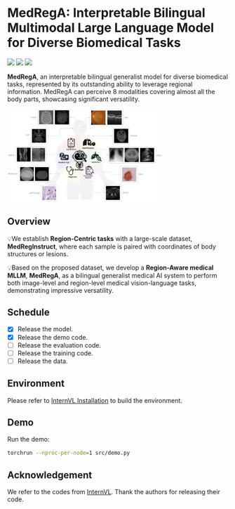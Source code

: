 # MedRegA: Interpretable Bilingual Multimodal Large Language Model for Diverse Biomedical Tasks

<a href=""><img src="https://img.shields.io/badge/Paper-arxiv-green.svg?style=flat-square"></a>
<a href="https://medrega.github.io/"><img src="https://img.shields.io/badge/Project-Website-blue.svg?style=flat-square"></a>
<a href="https://huggingface.co/Luxuriant16/medrega"><img src="https://img.shields.io/badge/Model-Hugging Face-red.svg?style=flat-square"></a>

**MedRegA**, an interpretable bilingual generalist model for diverse biomedical tasks, represented by its outstanding ability to leverage regional information. MedRegA can perceive 8 modalities covering almost all the body parts, showcasing significant versatility.

<img src="asset\intro.png" width=70% >

## Overview

💡We establish **Region-Centric tasks** with a large-scale dataset, **MedRegInstruct**, where each sample is paired with coordinates of body structures or lesions.

💡Based on the proposed dataset, we develop a **Region-Aware medical MLLM**, **MedRegA**, as a bilingual generalist medical AI system to perform both image-level and region-level medical vision-language tasks, demonstrating impressive versatility. 

## Schedule

+ [x] Release the model.
+ [x] Release the demo code.
+ [ ] Release the evaluation code.
+ [ ] Release the training code.
+ [ ] Release the data.

## Environment

Please refer to [InternVL Installation](https://internvl.readthedocs.io/en/latest/get_started/installation.html) to build the environment.

## Demo

Run the demo:

```bash
torchrun --nproc-per-node=1 src/demo.py
```

## Acknowledgement

We refer to the codes from [InternVL](https://github.com/OpenGVLab/InternVL). Thank the authors for releasing their code.

